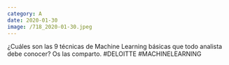 ```yaml
--- 
category: A 
date: 2020-01-30 
image: /718_2020-01-30.jpeg 
--- 
```


¿Cuáles son las 9 técnicas de Machine Learning básicas que todo analista debe conocer? Os las comparto. #DELOITTE #MACHINELEARNING